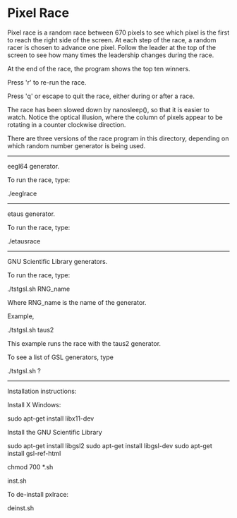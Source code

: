 # Pixel Race

Pixel race is a random race between 670 pixels to see which pixel
is the first to reach the right side of the screen.  At each
step of the race, a random racer is chosen to advance one pixel.
Follow the leader at the top of the screen to see how many times
the leadership changes during the race.

At the end of the race, the program shows the top ten winners.

Press 'r' to re-run the race.

Press 'q' or escape to quit the race, either during or after
a race.

The race has been slowed down by nanosleep(), so that it is easier
to watch.  Notice the optical illusion, where the column of pixels
appear to be rotating in a counter clockwise direction.

There are three versions of the race program in this directory,
depending on which random number generator is being used.

-------------------------------------------------------------------

eegl64 generator.

To run the race, type:

./eeglrace

-------------------------------------------------------------------

etaus generator.

To run the race, type:

./etausrace

-------------------------------------------------------------------

GNU Scientific Library generators.

To run the race, type:

./tstgsl.sh RNG_name

Where RNG_name is the name of the generator.

Example,

./tstgsl.sh taus2

This example runs the race with the taus2 generator.

To see a list of GSL generators, type

./tstgsl.sh ?

-------------------------------------------------------------------

Installation instructions:

Install X Windows:

sudo apt-get install libx11-dev

Install the GNU Scientific Library

sudo apt-get install libgsl2
sudo apt-get install libgsl-dev
sudo apt-get install gsl-ref-html

chmod 700 *.sh

inst.sh

To de-install pxlrace:

deinst.sh

